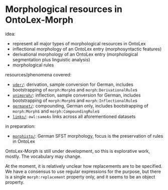 # Morphological resources in OntoLex-Morph

idea:
- represent all major types of morphological resources in OntoLex
- inflectional morphology of an OntoLex entry (morphosyntactic features)
- derivational morphology of an OntoLex entry (morphological segmentation plus linguistic analysis)
- morphological rules

resources/phenomena covered:
- [`uder/`](uder): derivation, sample conversion for German, includes bootstrapping of `morph:Morph`s and `morph:DerivationalRule`s
- [`unimorph/`](unimorph): inflection, sample conversion for German, includes bootstrapping of `morph:Morph`s and `morph:InflectionalRule`s
- [`germanet/`](germanet): compounding, German only, includes bootstrapping of `morph:Morph`s and `morph:CompoundingRule`s
- [`links/`](links): `owl:sameAs` links across all aforementioned datasets

in preparation:
- [`morphisto/`](morphisto): German SFST morphology, focus is the preservation of rules in OntoLex

OntoLex-Morph is still under development, so this is explorative work, mostly. The vocabulary may change.

At the moment, it is relatively unclear how replacements are to be specified. We have a consensus to use regular expressions for the purpose, but there is a single `morph:replacement` property only, and it seems to be an object property.
